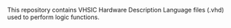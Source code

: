 This repository contains VHSIC Hardware Description Language files (.vhd) used to perform logic functions.
